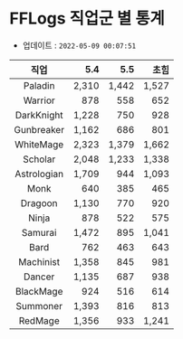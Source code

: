 # FFLogs 직업군 별 통계

- 업데이트 : `2022-05-09 00:07:51`

|직업|5.4|5.5|초힘|
|:-:|-:|-:|-:|
|Paladin|2,310|1,442|1,527|
|Warrior|878|558|652|
|DarkKnight|1,228|750|928|
|Gunbreaker|1,162|686|801|
|WhiteMage|2,323|1,379|1,662|
|Scholar|2,048|1,233|1,338|
|Astrologian|1,709|944|1,093|
|Monk|640|385|465|
|Dragoon|1,130|770|920|
|Ninja|878|522|575|
|Samurai|1,472|895|1,041|
|Bard|762|463|643|
|Machinist|1,358|845|981|
|Dancer|1,135|687|938|
|BlackMage|924|516|614|
|Summoner|1,393|816|813|
|RedMage|1,356|933|1,241|

